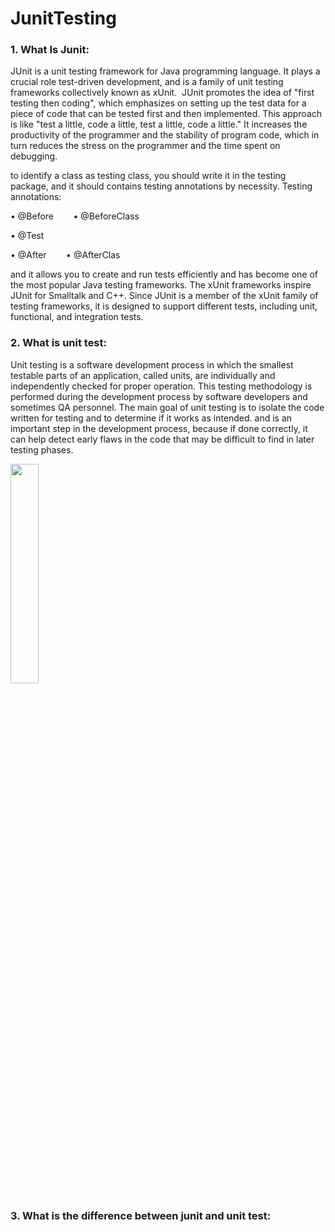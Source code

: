 # JunitTesting

### 1. What Is Junit:
JUnit is a unit testing framework for Java programming language. It plays a crucial role test-driven development, and is a family of unit testing frameworks collectively known as xUnit.
&nbsp;JUnit promotes the idea of "first testing then coding", which emphasizes on setting up the test data for a piece of code that can be tested first and then implemented. This approach is like "test a little, code a little, test a little, code a little." It increases the productivity of the programmer and the stability of program code, which in turn reduces the stress on the programmer and the time spent on debugging.

to identify a class as testing class, you should write it in the testing package, and it should 
contains testing annotations by necessity.
Testing annotations:
 
• @Before&nbsp;&nbsp;&nbsp;&nbsp;&nbsp;&nbsp;&nbsp;&nbsp;• @BeforeClass

• @Test

• @After&nbsp;&nbsp;&nbsp;&nbsp;&nbsp;&nbsp;&nbsp;&nbsp;• @AfterClas

and it allows you to create and run tests efficiently and has become one of the most popular Java testing frameworks. The xUnit frameworks inspire JUnit for Smalltalk and C++. Since JUnit is a member of the xUnit family of testing frameworks, it is designed to support different tests, including unit, functional, and integration tests.

### 2. What is unit test:
Unit testing is a software development process in which the smallest testable parts of an application, called units, are individually and independently checked for proper operation. This testing methodology is performed during the development process by software developers and sometimes QA personnel. The main goal of unit testing is to isolate the code written for testing and to determine if it works as intended.
and is an important step in the development process, because if done correctly, it can help detect early flaws in the code that may be difficult to find in later testing phases.

<img src="https://user-images.githubusercontent.com/80139183/209245880-bceddfe6-2a5f-4e87-8e9f-736d8cd5f612.jpg" width = "30%">
  
### 3. What is the difference between junit and unit test:
